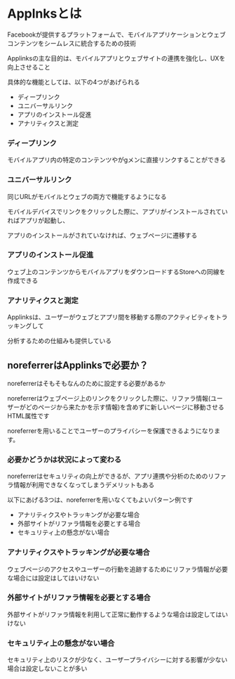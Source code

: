 # Applnksとは

Facebookが提供するプラットフォームで、モバイルアプリケーションとウェブコンテンツをシームレスに統合するための技術

Applinksの主な目的は、モバイルアプリとウェブサイトの連携を強化し、UXを向上させること

具体的な機能としては、以下の4つがあげられる

- ディープリンク
- ユニバーサルリンク
- アプリのインストール促進
- アナリティクスと測定

### ディープリンク

モバイルアプリ内の特定のコンテンツやがgメンに直接リンクすることができる

### ユニバーサルリンク

同じURLがモバイルとウェブの両方で機能するようになる

モバイルデバイスでリンクをクリックした際に、アプリがインストールされていればアプリが起動し、

アプリのインストールがされていなければ、ウェブページに遷移する

### アプリのインストール促進

ウェブ上のコンテンツからモバイルアプリをダウンロードするStoreへの同線を作成できる

### アナリティクスと測定

Applinksは、ユーザーがウェブとアプリ間を移動する際のアクティビティをトラッキングして

分析するための仕組みも提供している

## noreferrerはApplinksで必要か？

noreferrerはそもそもなんのために設定する必要があるか

noreferrerはウェブページ上のリンクをクリックした際に、リファラ情報(ユーザーがどのページから来たかを示す情報)を含めずに新しいページに移動させるHTML属性です

noreferrerを用いることでユーザーのプライバシーを保護できるようになります。

### 必要かどうかは状況によって変わる

noreferrerはセキュリティの向上ができるが、アプリ連携や分析のためのリファラ情報が利用できなくなってしまうデメリットもある

以下にあげる3つは、noreferrerを用いなくてもよいパターン例です

- アナリティクスやトラッキングが必要な場合
- 外部サイトがリファラ情報を必要とする場合
- セキュリティ上の懸念がない場合

### アナリティクスやトラッキングが必要な場合

ウェブページのアクセスやユーザーの行動を追跡するためにリファラ情報が必要な場合には設定はしてはいけない

### 外部サイトがリファラ情報を必要とする場合

外部サイトがリファラ情報を利用して正常に動作するような場合は設定してはいけない

### セキュリティ上の懸念がない場合

セキュリティ上のリスクが少なく、ユーザープライバシーに対する影響が少ない場合は設定しないことが多い